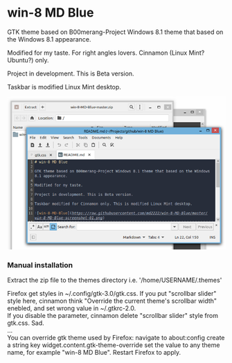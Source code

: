 # win-8 MD Blue

GTK theme based on B00merang-Project Windows 8.1 theme that based on the Windows 8.1 appearance.

Modified for my taste. For right angles lovers. Cinnamon (Linux Mint? Ubuntu?) only.

Project in development. This is Beta version.

Taskbar is modified Linux Mint desktop.

![win-8-MD-Blue](https://raw.githubusercontent.com/md2222/win-8-MD-Blue/master/win-8-MD-Blue-example-01.png)

### Manual installation

Extract the zip file to the themes directory i.e. '/home/USERNAME/.themes'

Firefox get styles in \~/.config/gtk-3.0/gtk.css. 
If you put "scrollbar slider" style here, cinnamon think "Override the current theme's scrollbar width" enebled,
and set wrong value in \~/.gtkrc-2.0.<br>
If you disable the parameter, cinnamon delete "scrollbar slider" style from gtk.css. Sad.<br>
...<br>
You can override gtk theme used by Firefox: navigate to about:config create a string key widget.content.gtk-theme-override set the value to any theme name, for example "win-8 MD Blue". Restart Firefox to apply.


